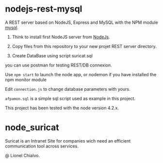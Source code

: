 # nodejs-rest-mysql

A REST server based on NodeJS, Express and MySQL with the NPM module [mysql](https://github.com/mysqljs/mysql).

1) Think to install first NodeJS server from [NodeJs](https://nodejs.org/en/).

2) Copy files from this repository to your new projet REST server directory. 

3) Create DataBase using script suricat.sql

you can use postman for testing REST/DB connexion.

Use `npm start` to launch the node app, or nodemon if you have installed the npm monitor module

Edit `connection.js` to change database parameters with yours.

`afpamon.sql` is a simple sql script used as example in this project. 

This project has been tested with the node version 4.2.x. 
# node_suricat

Suricat is an Intranet Site for companies wich need an efficient communication tool across services.

@ Lionel Chialvo.
